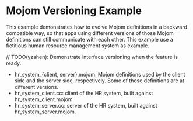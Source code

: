 Mojom Versioning Example
========================

This example demonstrates how to evolve Mojom definitions in a backward
compatible way, so that apps using different versions of those Mojom definitions
can still communicate with each other. This example use a fictitious human
resource management system as example.

// TODO(yzshen): Demonstrate interface versioning when the feature is ready.

- hr_system_{client, server}.mojom: Mojom definitions used by the client side
  and the server side, respectively. Some of those definitions are at different
  versions.
- hr_system_client.cc: client of the HR system, built against
  hr_system_client.mojom.
- hr_system_server.cc: server of the HR system, built against
  hr_system_server.mojom.
